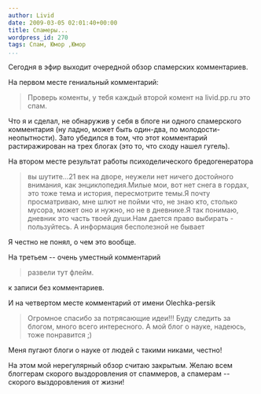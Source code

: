 ```yaml
---
author: Livid
date: 2009-03-05 02:01:40+00:00
title: Спамеры...
wordpress_id: 270
tags: Спам, Юмор ,Юмор
...
```


Сегодня в эфир выходит очередной обзор спамерских комментариев.

<!--more-->


На первом месте гениальный комментарий:

> Проверь коменты, у тебя каждый второй комент на livid.pp.ru это спам.


Что я и сделал, не обнаружив у себя в блоге ни одного спамерского
комментария (ну ладно, может быть один-два, по молодости-неопытности).
Зато убедился в том, что этот комментарий растиражирован на трех блогах
(это то, что сходу нашел гугель).

На втором месте результат работы психоделического бредогенератора

> вы шутите…21 век на дворе, неужели нет ничего достойного внимания, как
> энциклопедия.Милые мои, вот нет снега в
> гордах, это тоже тема и история, пересмотрите темы.Я почту
> просматриваю, мне шлют не пойми что, не знаю кто, столько мусора,
> может оно и нужно, но не в дневнике.Я так понимаю, дневник это часть
> твоей души.Нам дается право выбирать - пользуйтесь. А информация
> бесполезной не бывает


Я честно не понял, о чем это вообще.

На третьем -- очень уместный комментарий

> развели тут флейм.


к записи без комментариев.

И на четвертом месте комментарий от имени Olechka-<span
class="il">persik</span>

> Огромное спасибо за потрясающие идеи!!! Буду следить за блогом, много
> всего интересного. А мой блог о науке, надеюсь, тоже понравится ;)


Меня пугают блоги о науке от людей с такими никами, честно!

На этом мой нерегулярный обзор считаю закрытым. Желаю всем блоггерам
скорого выздоровления от спаммеров, а спамерам -- скорого выздоровления
от жизни!
